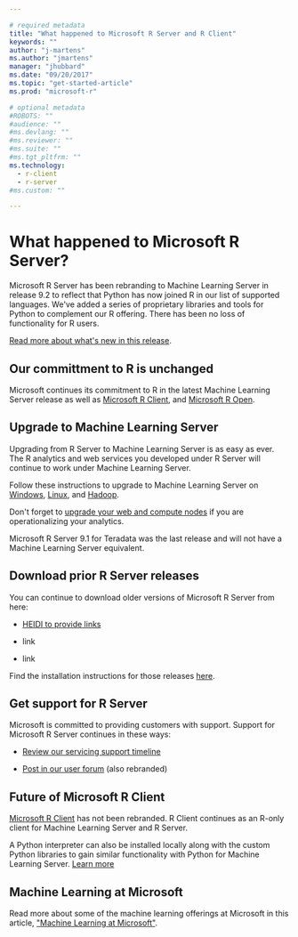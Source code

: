 ```yaml
---

# required metadata
title: "What happened to Microsoft R Server and R Client"
keywords: ""
author: "j-martens"
ms.author: "jmartens"
manager: "jhubbard"
ms.date: "09/20/2017"
ms.topic: "get-started-article"
ms.prod: "microsoft-r"

# optional metadata
#ROBOTS: ""
#audience: ""
#ms.devlang: ""
#ms.reviewer: ""
#ms.suite: ""
#ms.tgt_pltfrm: ""
ms.technology:
  - r-client
  - r-server
#ms.custom: ""

---
```


# What happened to Microsoft R Server?

Microsoft R Server has been rebranding to Machine Learning Server in release 9.2 to reflect that Python has now joined R in our list of supported languages. We've added a series of proprietary libraries and tools for Python to complement our R offering. There has been no loss of functionality for R users.

[Read more about what's new in this release](something.md).

## Our committment to R is unchanged

Microsoft continues its commitment to R in the latest Machine Learning Server release as well as [Microsoft R Client](something.md), and [Microsoft R Open](https://mran.microsoft.com).

## Upgrade to Machine Learning Server

Upgrading from R Server to Machine Learning Server is as easy as ever. The R analytics and web services you developed under R Server will continue to work under Machine Learning Server.

Follow these instructions to upgrade to Machine Learning Server on [Windows](something.md), [Linux](something.md), and [Hadoop](something.md). 

Don't forget to [upgrade your web and compute nodes]() if you are operationalizing your analytics.


Microsoft R Server 9.1 for Teradata was the last release and will not have a Machine Learning Server equivalent.

## Download prior R Server releases

You can continue to download older versions of Microsoft R Server from here:

+ [HEIDI to provide links](something.md) 

+ link

+ link

Find the installation instructions for those releases [here](something.md). 

## Get support for R Server

Microsoft is committed to providing customers with support. Support for Microsoft R Server continues in these ways: 
+ [Review our servicing support timeline](resources-servicing-support.md)

+ [Post in our user forum](https://social.technet.microsoft.com/Forums/en-US/home?forum=MicrosoftR)  (also rebranded)

## Future of Microsoft R Client

[Microsoft R Client](r-client/what-is-microsoft-r-client.md) has not been rebranded. R Client continues as an R-only client for Machine Learning Server and R Server. 

A Python interpreter can also be installed locally along with the custom Python libraries to gain similar functionality with Python for Machine Learning Server. [Learn more](something.md)

## Machine Learning at Microsoft

Read more about some of the machine learning offerings at Microsoft in this article, ["Machine Learning at Microsoft"](something.md).